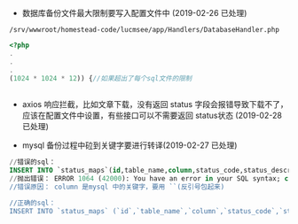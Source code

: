 
- 数据库备份文件最大限制要写入配置文件中 (2019-02-26 已处理)

`/srv/wwwroot/homestead-code/lucmsee/app/Handlers/DatabaseHandler.php`
```php
<?php
.
.
.
(1024 * 1024 * 12)) {//如果超出了每个sql文件的限制
    
```

- axios 响应拦截，比如文章下载，没有返回 status 字段会报错导致下载不了，应该在配置文件中设置，有些接口可以不需要返回 status状态 (2019-02-28 已处理)


- mysql 备份过程中砬到关键字要进行转译(2019-02-27 已处理)

```sql 
//错误的sql： 
INSERT INTO `status_maps`(id,table_name,column,status_code,status_description,remark) VALUES ('1','users','enable','T','启用','是否启用');
//抛出错误： ERROR 1064 (42000): You have an error in your SQL syntax; check the manual that corresponds to your MySQL server version for the right syntax to use near 'column,status_code,status_description,remark) VALUES ('1','users','enable','T','' at line 1
//错误原因： column 是mysql 中的关键字，要用 ``(反引号包起来)

//正确的sql： 
INSERT INTO `status_maps` (`id`,`table_name`,`column`,`status_code`,`status_description`,`remark`) VALUES ('1','users','','T','启用','是否启用');
```
